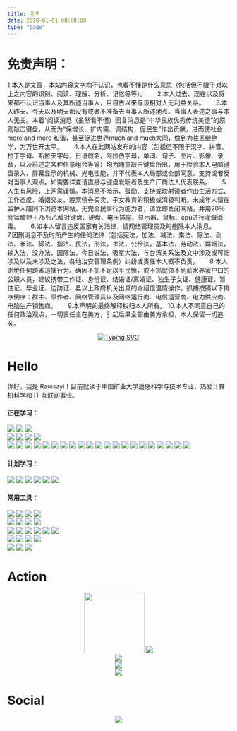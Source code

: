 ```yaml
---
title: 关于
date: 2018-01-01 00:00:00
type: "page"
---
```


# 免责声明：　　

1.本人是文盲，本站内容文字均不认识，也看不懂是什么意思（包括但不限于对以上之内容的识别、阅读、理解、分析、记忆等等）。　　
2.本人过去、现在以及将来都不认识当事人及其所述当事人，且自古以来与该相对人无利益关系。　　
3.本人昨天、今天以及明天都没有或者不准备去当事人所述地点。当事人表述之事与本人无关。本着“阅读消息（虽然看不懂）回复消息是“中华民族优秀传统美德”的原则敲击键盘，从而为“保增长、扩内需、调结构，促民生”作出贡献，进而使社会more and more 和谐，甚至促进世界much and much大同，做到为往圣继绝学，为万世开太平。　　
4.本人在此网站发布的内容（包括但不限于汉字、拼音、拉丁字母、斯拉夫字母，日语假名，阿拉伯字母，单词、句子、图片、影像、录音，以及前述之各种任意组合等等）均为随意敲击键盘所出，用于检验本人电脑键盘录入、屏幕显示的机械、光电性能，并不代表本人局部或全部同意、支持或者反对当事人观点。如需要详查请直接与键盘发明者及生产厂商法人代表联系。　　
5.人生有风险，上网需谨慎。本消息不暗示、鼓励、支持或映射读者作出生活方式、工作态度、婚姻交友、股票债券买卖、子女教育的积极或消极判断。未成年人请在监护人陪同下浏览本网站。无完全民事行为能力者，请立即关闭网站，并用20％高锰酸钾＋75％乙醇对键盘、硬盘、电压插座、显示器、鼠标、cpu进行灌溉消毒。　　
6.如本人留言违反国家有关法律，请网络管理员及时删除本人消息。　　
7.因删消息不及时所产生的任何法律（包括宪法，加法、减法、乘法、除法、剑法、拳法、脚法、指法、民法，刑法，书法，公检法，基本法，劳动法，婚姻法，输入法，没办法，国际法，今日说法，吸星大法，与台湾关系法及文中涉及或可能涉及以及未涉及之法，各地治安管理条例）纠纷或责任本人概不负责。　　
8.本人谢绝任何跨省追捕行为。确因不抓不足以平民愤，或不抓就领不到薪水养家户口的公职人员，建议携带工作证、身份证、结婚证/离婚证、独生子女证、健康证、暂住证、毕业证、边防证、县以上政府机关出具的介绍信温情操作。抓捕按照以下排序倒序：群主、原作者、网络管理员以及网络运行商、电信运营商、电力供应商、电脑生产销售商。　　
9.本声明的最终解释权归本人所有。
10.本人不同意自己的任何政治观点，一切责任全在美方，引起后果全部由美方承担，本人保留一切追究。

<div align="center">
	<a href="https://git.io/typing-svg"><img src="https://readme-typing-svg.demolab.com?font=Fira+Code&size=40&pause=1000&color=2196F3&width=500&height=80&lines=console.log('Hello!')" alt="Typing SVG" /></a>
</div>

# Hello

你好，我是 Ramsayi！目前就读于中国矿业大学遥感科学与技术专业，热爱计算机科学和 IT 互联网事业。

#### 正在学习：

<span>
	<img style="display:inline-block;" src="https://img.shields.io/badge/-C++-00599C?style=flat-square&logo=cplusplus" />
	<img style="display:inline-block;" src="https://img.shields.io/badge/-Python-black?style=flat-square&logo=python" />
	<img style="display:inline-block;" src="https://img.shields.io/badge/-MySQL-black?style=flat-square&logo=mysql" />
	<br />
	<img style="display:inline-block;" src="https://img.shields.io/badge/-Dart-0175C2?style=flat-square&logo=dart" />
	<img style="display:inline-block;" src="https://img.shields.io/badge/-Flutter-02569B?style=flat-square&logo=flutter" />
	<img style="display:inline-block;" src="https://img.shields.io/badge/-React Native-black?style=flat-square&logo=react" />
	<img style="display:inline-block;" src="https://img.shields.io/badge/-Expo-000020?style=flat-square&logo=expo" />
	<br />
	<img style="display:inline-block;" src="https://img.shields.io/badge/-HTML5-E34F26?style=flat-square&logo=html5&logoColor=white" />
	<img style="display:inline-block;" src="https://img.shields.io/badge/-CSS3-1572B6?style=flat-square&logo=css3" />
	<img style="display:inline-block;" src="https://img.shields.io/badge/-JavaScript-black?style=flat-square&logo=javascript" />
	<img style="display:inline-block;" src="https://img.shields.io/badge/-TypeScript-black?style=flat-square&logo=typescript" />
	<img style="display:inline-block;" src="https://img.shields.io/badge/-jQuery-0769AD?style=flat-square&logo=jquery" />
	<img style="display:inline-block;" src="https://img.shields.io/badge/-BootStrap-black?style=flat-square&logo=bootstrap" />
	<img style="display:inline-block;" src="https://img.shields.io/badge/-Node.js-black?style=flat-square&logo=node.js" />
	<img style="display:inline-block;" src="https://img.shields.io/badge/-Axios-5A29E4?style=flat-square&logo=axios" />
	<img style="display:inline-block;" src="https://img.shields.io/badge/-Vue.js-black?style=flat-square&logo=vue.js" />
	<img style="display:inline-block;" src="https://img.shields.io/badge/-React.js-black?style=flat-square&logo=react" />
	<img style="display:inline-block;" src="https://img.shields.io/badge/-Quasar-1976D2?style=flat-square&logo=quasar" />
	<img style="display:inline-block;" src="https://img.shields.io/badge/-Apache ECharts-AA344D?style=flat-square&logo=apacheecharts" />
	<img style="display:inline-block;" src="https://img.shields.io/badge/-Swiper-6332F6?style=flat-square&logo=swiper" />
	<img style="display:inline-block;" src="https://img.shields.io/badge/-Tailwind CSS-black?style=flat-square&logo=tailwindcss" />
	<img style="display:inline-block;" src="https://img.shields.io/badge/-Webpack-black?style=flat-square&logo=webpack" />
	<img style="display:inline-block;" src="https://img.shields.io/badge/-Vite-black?style=flat-square&logo=vite" />
	<img style="display:inline-block;" src="https://img.shields.io/badge/-Less-1D365D?style=flat-square&logo=less" />
	<img style="display:inline-block;" src="https://img.shields.io/badge/-Sass-black?style=flat-square&logo=sass" />
	<img style="display:inline-block;" src="https://img.shields.io/badge/-Stylus-333333?style=flat-square&logo=stylus" />
	<img style="display:inline-block;" src="https://img.shields.io/badge/-Prettier-black?style=flat-square&logo=prettier" />
	<img style="display:inline-block;" src="https://img.shields.io/badge/-ESLint-4B32C3?style=flat-square&logo=eslint" />
</span>

#### 计划学习：

<span >
	<img style="display:inline-block;" src="https://img.shields.io/badge/-KOA-33333D?style=flat-square&logo=koa" />
	<img style="display:inline-block;" src="https://img.shields.io/badge/-MongoDB-black?style=flat-square&logo=mongodb" />
	<img style="display:inline-block;" src="https://img.shields.io/badge/-Docker-black?style=flat-square&logo=docker" />
	<img style="display:inline-block;" src="https://img.shields.io/badge/-Electron-black?style=flat-square&logo=electron" />
	<img style="display:inline-block;" src="https://img.shields.io/badge/-Kotlin-black?style=flat-square&logo=kotlin" />
	<img style="display:inline-block;" src="https://img.shields.io/badge/-Swift-black?style=flat-square&logo=swift" />
</span>

#### 常用工具：

<span >
	<img style="display:inline-block;" src="https://img.shields.io/badge/-Windows 11-black?style=flat-square&logo=Windows" />
	<img style="display:inline-block;" src="https://img.shields.io/badge/-Ubuntu 22-black?style=flat-square&logo=ubuntu" />
	<img style="display:inline-block;" src="https://img.shields.io/badge/-Fedora 37-black?style=flat-square&logo=fedora" />
	<img style="display:inline-block;" src="https://img.shields.io/badge/-Manjaro KDE 21-black?style=flat-square&logo=manjaro" />
    <br />
	<img style="display:inline-block;" src="https://img.shields.io/badge/-Adobe Photoshop-black?style=flat-square&logo=adobephotoshop" />
	<img style="display:inline-block;" src="https://img.shields.io/badge/-Adobe Premiere Pro-black?style=flat-square&logo=adobepremierepro" />
	<img style="display:inline-block;" src="https://img.shields.io/badge/-Adobe XD-black?style=flat-square&logo=adobexd" />
	<img style="display:inline-block;" src="https://img.shields.io/badge/-Blender-black?style=flat-square&logo=blender" />
    <br />
	<img style="display:inline-block;" src="https://img.shields.io/badge/-Visual Studio Code-007ACC?style=flat-square&logo=visualstudiocode" />
	<img style="display:inline-block;" src="https://img.shields.io/badge/-Visual Studio-5C2D91?style=flat-square&logo=visualstudio" />
	<img style="display:inline-block;" src="https://img.shields.io/badge/-Android Studio-black?style=flat-square&logo=androidstudio" />
	<img style="display:inline-block;" src="https://img.shields.io/badge/-WebStorm-black?style=flat-square&logo=webstorm" />
	<img style="display:inline-block;" src="https://img.shields.io/badge/-PyCharm-black?style=flat-square&logo=pycharm" />
	<img style="display:inline-block;" src="https://img.shields.io/badge/-Vim-019733?style=flat-square&logo=vim" />
	<br />
	<img style="display:inline-block;" src="https://img.shields.io/badge/-Git-black?style=flat-square&logo=git" />
	<img style="display:inline-block;" src="https://img.shields.io/badge/-Github-black?style=flat-square&logo=github" />
	<img style="display:inline-block;" src="https://img.shields.io/badge/-GitKraken-black?style=flat-square&logo=gitkraken" />
	<img style="display:inline-block;" src="https://img.shields.io/badge/-SourceTree-0052CC?style=flat-square&logo=sourcetree" />
	<br />
	<img style="display:inline-block;" src="https://img.shields.io/badge/-Vercel-black?style=flat-square&logo=vercel" />
	<img style="display:inline-block;" src="https://img.shields.io/badge/-Hexo-black?style=flat-square&logo=hexo" />
	<img style="display:inline-block;" src="https://img.shields.io/badge/-Hugo-black?style=flat-square&logo=hugo" />
</span>

# Action

<div align="center">
    <img height="137px" src="https://github-readme-stats.vercel.app/api?username=ramsayi&hide_title=true&hide_border=true&show_icons=trueline_height=21&show_icons=true&theme=radical" />
    <img src="https://github-readme-stats.vercel.app/api/top-langs/?username=ramsayi&hide_title=true&hide_border=true&layout=compact&langs_count=6&show_icons=true&theme=radical" />
</div>

<!-- <div align="center">
    <img src="https://activity-graph.herokuapp.com/graph?username=ramsayi&theme=github" />
</div> -->

<div align="center">
    <img src="https://github-readme-streak-stats.herokuapp.com/?user=ramsayi" />
</div>

<div align="center">
    <img src="https://metrics.lecoq.io/ramsayi?template=classic&base=header%2C%20activity%2C%20community%2C%20repositories%2C%20metadata&base.indepth=false&base.hireable=false&base.skip=false&config.timezone=Asia%2FShanghai">
</div>

<div align="center">
	<img src="https://github-profile-trophy.vercel.app/?username=ramsayi&theme=gruvbox&row=1&column=7&no-frame=true&no-bg=true" />
</div>

# Social

<div align="center">
    <img src="https://stats.justsong.cn/api/csdn?id=Ramsayi">
</div>